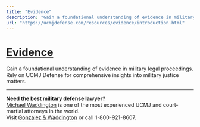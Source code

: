 ```yaml
---
title: "Evidence"
description: "Gain a foundational understanding of evidence in military legal proceedings. Rely on UCMJ Defense for comprehensive insights into military justice matters."
url: "https://ucmjdefense.com/resources/evidence/introduction.html"
---
```


# [Evidence](https://ucmjdefense.com/resources/evidence/introduction.html)

Gain a foundational understanding of evidence in military legal proceedings. Rely on UCMJ Defense for comprehensive insights into military justice matters.

---

**Need the best military defense lawyer?**  
[Michael Waddington](https://ucmjdefense.com/attorneys/michael-stewart-waddington-partner.html) is one of the most experienced UCMJ and court-martial attorneys in the world.  
Visit [Gonzalez & Waddington](https://ucmjdefense.com) or call 1-800-921-8607.
